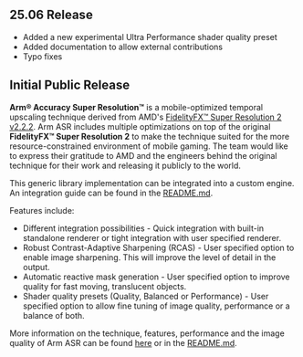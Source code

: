 <!-- Copyright © 2024-2025 Arm Limited.
SPDX-License-Identifier: MIT -->

## 25.06 Release

- Added a new experimental Ultra Performance shader quality preset
- Added documentation to allow external contributions
- Typo fixes

## Initial Public Release

**Arm® Accuracy Super Resolution™** is a mobile-optimized temporal upscaling technique derived from AMD's [FidelityFX™ Super Resolution 2 v2.2.2](https://github.com/GPUOpen-LibrariesAndSDKs/FidelityFX-SDK/blob/main/docs/techniques/super-resolution-temporal.md). Arm ASR includes multiple optimizations on top of the original **FidelityFX™ Super Resolution 2** to make the technique suited for the more resource-constrained environment of mobile gaming. The team would like to express their gratitude to AMD and the engineers behind the original technique for their work and releasing it publicly to the world.

This generic library implementation can be integrated into a custom engine. An integration guide can be found in the [README.md](./README.md).

Features include:
- Different integration possibilities - Quick integration with built-in standalone renderer or tight integration with user specified renderer.
- Robust Contrast-Adaptive Sharpening (RCAS) - User specified option to enable image sharpening. This will improve the level of detail in the output.
- Automatic reactive mask generation - User specified option to improve quality for fast moving, translucent objects.
- Shader quality presets (Quality, Balanced or Performance) - User specified option to allow fine tuning of image quality, performance or a balance of both.

More information on the technique, features, performance and the image quality of Arm ASR can be found [here](https://community.arm.com/arm-community-blogs/b/graphics-gaming-and-vr-blog/posts/introducing-arm-accuracy-super-resolution) or in the [README.md](./README.md).